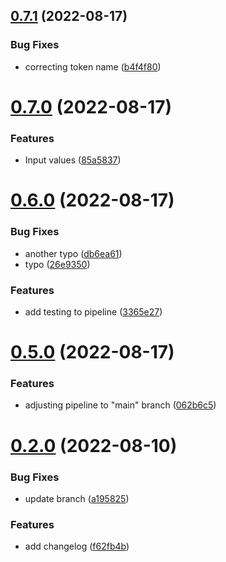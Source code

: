 ## [0.7.1](https://github.com/AleksandrsCehrovs/greetings-ci/compare/v0.7.0...v0.7.1) (2022-08-17)


### Bug Fixes

* correcting token name ([b4f4f80](https://github.com/AleksandrsCehrovs/greetings-ci/commit/b4f4f80d16af2f714dd4148f6a9b53d50152402e))



# [0.7.0](https://github.com/AleksandrsCehrovs/greetings-ci/compare/v0.6.0...v0.7.0) (2022-08-17)


### Features

* Input values ([85a5837](https://github.com/AleksandrsCehrovs/greetings-ci/commit/85a5837d470e34c3ec6e3c7e90bd2ca2d0f068f4))



# [0.6.0](https://github.com/AleksandrsCehrovs/greetings-ci/compare/v0.5.0...v0.6.0) (2022-08-17)


### Bug Fixes

* another typo ([db6ea61](https://github.com/AleksandrsCehrovs/greetings-ci/commit/db6ea61013189fa82c7cf32a86529e3744798991))
* typo ([26e9350](https://github.com/AleksandrsCehrovs/greetings-ci/commit/26e9350d3c4c99b137f6e582cc8fcd985b660c8d))


### Features

* add testing to pipeline ([3365e27](https://github.com/AleksandrsCehrovs/greetings-ci/commit/3365e27b20efed10c89a86d4f33a385cb3756167))



# [0.5.0](https://github.com/AleksandrsCehrovs/greetings-ci/compare/v0.2.0...v0.5.0) (2022-08-17)


### Features

* adjusting pipeline to "main" branch ([062b6c5](https://github.com/AleksandrsCehrovs/greetings-ci/commit/062b6c5d87e41e060c088dc2c5bb07cf5ad374d0))



# [0.2.0](https://github.com/AleksandrsCehrovs/greetings-ci/compare/f62fb4bc4e7d1014a768f2ef3b1e7203c1d1a1f8...v0.2.0) (2022-08-10)


### Bug Fixes

* update branch ([a195825](https://github.com/AleksandrsCehrovs/greetings-ci/commit/a195825ea710ec6996ae3f50bd87453ab3b7643f))


### Features

* add changelog ([f62fb4b](https://github.com/AleksandrsCehrovs/greetings-ci/commit/f62fb4bc4e7d1014a768f2ef3b1e7203c1d1a1f8))



